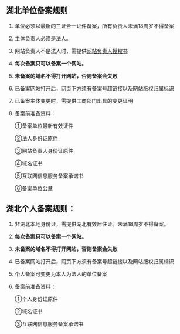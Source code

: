 ## 湖北单位备案规则

1. 单位必须以最新的三证合一证件备案，所有负责人未满18周岁不得备案 

2. 主体负责人必须是法人。

3. 网站负责人不是法人时，需提供[网站负责人授权书](https://badownload.s3.cn-north-1.jdcloud-oss.com/buchongziliao/hubei/wangzhanfuzerenshouquanshu.doc)

4. **每次备案只可以备案一个网站。**

5. **未备案的域名不得打开网站，否则备案会失败**

6. 已备案网站打开后，网页下方须有备案号超链接以及网站版权归属标识

7. 已备案主体变更时，需提供工商部门出具的变更证明

9. 备案前准备资料：

   ①备案单位最新有效证件

   ②法人身份证原件

   ③网站负责人身份证原件
   
   ④域名证书
   
   ⑤互联网信息服务备案承诺书

   ⑥备案单位公章


## 湖北个人备案规则：

1. 非湖北本地身份证，需提供湖北有效居住证。未满18周岁不得备案。

2. **每次备案只可以备案一个网站。**

3. **未备案的域名不得打开网站，否则备案会失败**

4. 已备案网站打开后，网页下方须有备案号超链接以及网站版权归属标识

5. 个人备案可变更为本人为法人的单位备案

7. 备案前准备资料：

   ①个人身份证原件
   
   ②域名证书
   
   ③互联网信息服务备案承诺书
